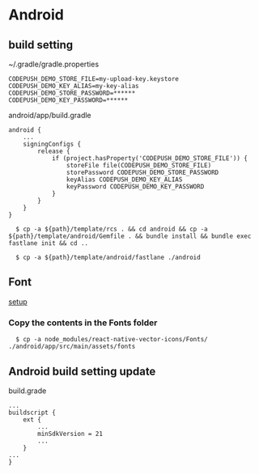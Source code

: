 # Android

## build setting

~/.gradle/gradle.properties

```
CODEPUSH_DEMO_STORE_FILE=my-upload-key.keystore
CODEPUSH_DEMO_KEY_ALIAS=my-key-alias
CODEPUSH_DEMO_STORE_PASSWORD=******
CODEPUSH_DEMO_KEY_PASSWORD=******
```

android/app/build.gradle

```
android {
	...
	signingConfigs {
        release {
            if (project.hasProperty('CODEPUSH_DEMO_STORE_FILE')) {
                storeFile file(CODEPUSH_DEMO_STORE_FILE)
                storePassword CODEPUSH_DEMO_STORE_PASSWORD
                keyAlias CODEPUSH_DEMO_KEY_ALIAS
                keyPassword CODEPUSH_DEMO_KEY_PASSWORD
            }
        }
    }
}
```

```
  $ cp -a ${path}/template/rcs . && cd android && cp -a ${path}/template/android/Gemfile . && bundle install && bundle exec fastlane init && cd ..
```

```
  $ cp -a ${path}/template/android/fastlane ./android
```


## Font

[setup](https://github.com/oblador/react-native-vector-icons#android)

### Copy the contents in the Fonts folder 
```
  $ cp -a node_modules/react-native-vector-icons/Fonts/ ./android/app/src/main/assets/fonts
```

## Android build setting update

build.grade
```
...
buildscript {
    ext {
        ...
        minSdkVersion = 21
        ...
    }
...
}
```
